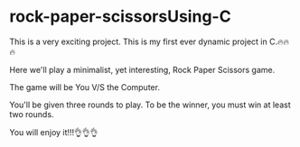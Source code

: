 # rock-paper-scissorsUsing-C

This is a very exciting project. This is my first ever dynamic project in C.🔥🔥🔥

Here we'll play  a minimalist, yet interesting, Rock Paper Scissors game.

The game will be You V/S the Computer.

You'll be given three rounds to play. To be the winner, you must win at least two rounds.

You will enjoy it!!!👌👌👌
